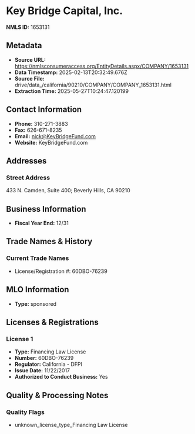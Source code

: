 # Key Bridge Capital, Inc.

**NMLS ID:** 1653131

## Metadata
- **Source URL:** https://nmlsconsumeraccess.org/EntityDetails.aspx/COMPANY/1653131
- **Data Timestamp:** 2025-02-13T20:32:49.676Z
- **Source File:** drive/data_/california/90210/COMPANY/COMPANY_1653131.html
- **Extraction Time:** 2025-05-27T10:24:47.120199

## Contact Information
- **Phone:** 310-271-3883
- **Fax:** 626-671-8235
- **Email:** nick@KeyBridgeFund.com
- **Website:** KeyBridgeFund.com

## Addresses
### Street Address
433 N. Camden, Suite 400; Beverly Hills, CA 90210

## Business Information
- **Fiscal Year End:** 12/31

## Trade Names & History
### Current Trade Names
- License/Registration #: 60DBO-76239

## MLO Information
- **Type:** sponsored

## Licenses & Registrations

### License 1
- **Type:** Financing Law License
- **Number:** 60DBO-76239
- **Regulator:** California - DFPI
- **Issue Date:** 11/22/2017
- **Authorized to Conduct Business:** Yes

## Quality & Processing Notes
### Quality Flags
- unknown_license_type_Financing Law License
